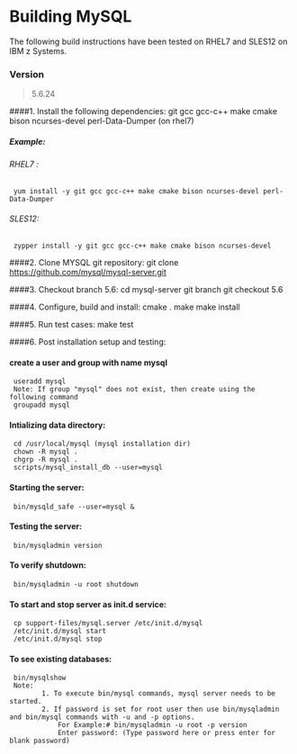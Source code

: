 # Building MySQL

The following build instructions have been tested on RHEL7 and SLES12 on IBM z Systems.

### Version
>5.6.24

####1.  Install the following dependencies:
    git
    gcc
    gcc-c++
    make
    cmake
    bison
    ncurses-devel
    perl-Data-Dumper (on rhel7)
    
##### Example:

###### RHEL7 :
     yum install -y git gcc gcc-c++ make cmake bison ncurses-devel perl-Data-Dumper

###### SLES12:
     zypper install -y git gcc gcc-c++ make cmake bison ncurses-devel

####2.  Clone MYSQL git repository:
    git clone https://github.com/mysql/mysql-server.git

####3. Checkout branch 5.6:
     cd mysql-server
     git branch
     git checkout 5.6

####4. Configure, build and install:
     cmake .
     make
     make install

####5. Run test cases:
     make test

####6. Post installation setup and testing:

#### create a user and group with name mysql
     useradd mysql
     Note: If group "mysql" does not exist, then create using the following command
     groupadd mysql
     
#### Intializing data directory:
     cd /usr/local/mysql (mysql installation dir)
     chown -R mysql .
     chgrp -R mysql .
     scripts/mysql_install_db --user=mysql

#### Starting the server:
     bin/mysqld_safe --user=mysql &

#### Testing the server:
     bin/mysqladmin version 

#### To verify shutdown:
     bin/mysqladmin -u root shutdown

#### To start and stop server as init.d service:
     cp support-files/mysql.server /etc/init.d/mysql
     /etc/init.d/mysql start
     /etc/init.d/mysql stop

#### To see existing databases:
     bin/mysqlshow
     Note:
			1. To execute bin/mysql commands, mysql server needs to be started.
			2. If password is set for root user then use bin/mysqladmin and bin/mysql commands with -u and -p options. 
				For Example:# bin/mysqladmin -u root -p version
				Enter password: (Type password here or press enter for blank password)
